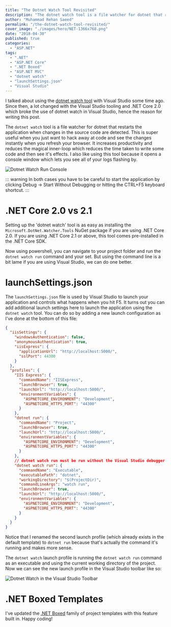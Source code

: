 ```yaml
---
title: "The Dotnet Watch Tool Revisited"
description: "The dotnet watch tool is a file watcher for dotnet that restarts the application when changes in the source code are detected. You can use dotnet watch in Visual Studio by using the launchSettings.json configuration file."
author: "Muhammad Rehan Saeed"
permalink: "/the-dotnet-watch-tool-revisited/"
cover_image: "./images/hero/NET-1366x768.png"
date: "2018-04-30"
published: true
categories:
  - "ASP.NET"
tags:
  - ".NET"
  - "ASP.NET Core"
  - ".NET Boxed"
  - "ASP.NET MVC"
  - "dotnet watch"
  - "launchSettings.json"
  - "Visual Studio"
---
```


I talked about using the [dotnet watch tool](/the-dotnet-watch-tool/) with Visual Studio some time ago. Since then, a lot changed with the Visual Studio tooling and .NET Core 2.0 which broke the use of dotnet watch in Visual Studio, hence the reason for writing this post.

The `dotnet watch` tool is a file watcher for dotnet that restarts the application when changes in the source code are detected. This is super useful when you just want to hack away at code and see the changes instantly when you refresh your browser. It increases productivity and reduces the magical inner-loop which reduces the time taken to write some code and then see it's effects. I also like using this tool because it opens a console window which lets you see all of your logs flashing by.

![Dotnet Watch Run Console](./images/Dotnet-Watch-Run-Console.png)

::: warning
In both cases you have to be careful to start the application by clicking Debug -> Start Without Debugging or hitting the CTRL+F5 keyboard shortcut.
:::

# .NET Core 2.0 vs 2.1

Setting up the 'dotnet watch' tool is as easy as installing the `Microsoft.DotNet.Watcher.Tools` NuGet package if you are using .NET Core 2.0. If you are using .NET Core 2.1 or above, this tool comes pre-installed in the .NET Core SDK.

Now using powershell, you can navigate to your project folder and run the `dotnet watch run` command and your set. But using the command line is a bit lame if you are using Visual Studio, we can do one better.

# launchSettings.json

The `launchSettings.json` file is used by Visual Studio to launch your application and controls what happens when you hit F5. It turns out you can add additional launch settings here to launch the application using the `dotnet watch` tool. You can do so by adding a new launch configuration as I've done at the bottom of this file:

```json
{
  "iisSettings": {
    "windowsAuthentication": false,
    "anonymousAuthentication": true,
    "iisExpress": {
      "applicationUrl": "http://localhost:5000/",
      "sslPort": 44300
    }
  },
  "profiles": {
    "IIS Express": {
      "commandName": "IISExpress",
      "launchBrowser": true,
      "launchUrl": "http://localhost:5000/",
      "environmentVariables": {
        "ASPNETCORE_ENVIRONMENT": "Development",
        "ASPNETCORE_HTTPS_PORT": "44300"
      }
    },
    "dotnet run": {
      "commandName": "Project",
      "launchBrowser": true,
      "launchUrl": "http://localhost:5000/",
      "environmentVariables": {
        "ASPNETCORE_ENVIRONMENT": "Development",
        "ASPNETCORE_HTTPS_PORT": "44300"
      }
    },
    // dotnet watch run must be run without the Visual Studio debugger using CTRL+F5.
    "dotnet watch run": {
      "commandName": "Executable",
      "executablePath": "dotnet",
      "workingDirectory": "$(ProjectDir)",
      "commandLineArgs": "watch run",
      "launchBrowser": true,
      "launchUrl": "http://localhost:5000/",
      "environmentVariables": {
        "ASPNETCORE_ENVIRONMENT": "Development",
        "ASPNETCORE_HTTPS_PORT": "44300"
      }
    }
  }
}
```

Notice that I renamed the second launch profile (which already exists in the default template) to `dotnet run` because that's actually the command it's running and makes more sense.

The `dotnet watch` launch profile is running the `dotnet watch run` command as an executable and using the current working directory of the project. Now we can see the new launch profile in the Visual Studio toolbar like so:

![Dotnet Watch in the Visual Studio Toolbar](./images/Dotnet-Watch.png)

# .NET Boxed Templates

I've updated the [.NET Boxed](https://github.com/Dotnet-Boxed/Templates) family of project templates with this feature built in. Happy coding!
